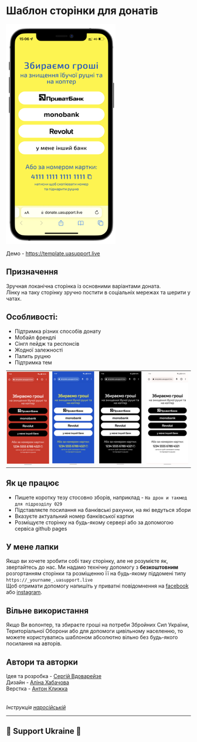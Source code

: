 # Шаблон сторінки для донатів

<img src='img/readme/demo.png' height=600>

Демо - https://template.uasupport.live

## Призначення
Зручная локанічна сторінка із основними варіантами доната.\
Лінку на таку сторінку зручно постити в соціальніх мережах та шерити у чатах.

## Особливості:
- Підтримка різних способів донату
- Мобайл френдлі
- Сінгл пейдж та респонсів
- Жодної залежності
- Палить руцню
- Підтримка тем

<table>
    <tr>
        <td style='border: 0; padding: 2px;'><img src='img/readme/themes/red.png' style='height: auto; max-height: 300px'></td>
        <td style='border: 0'><img src='img/readme/themes/blue.png' style='height: auto; max-height: 300px'></td>
        <td style='border: 0'><img src='img/readme/themes/dark.png' style='height: auto; max-height: 300px'></td>
        <td style='border: 0'><img src='img/readme/themes/light.png' style='height: auto; max-height: 300px'></td>
    </tr>
</table>

## Як це працює
- Пишете коротку тезу стосовно зборів, наприклад - `На дрон и такмед для підрозділу 029`
- Підставляєте посилання на банківські рахунки, на які ведуться збори
- Вказуєте актуальний номер банківської картки
- Розміщуєте сторінку на будь-якому сервері або за допомогою сервіса github pages

## У мене лапки
Якщо ви хочете зробити собі таку сторінку, але не розумієте як, звертайтесь до нас. Ми надамо технічну допомогу з **безкоштовним** розгортанням сторінки та розміщенню її на будь-якому піддомені типу 
`https://_yourname_.uasupport.live`\
Щоб отримати допомогу напишіть у приватні повідомнення на [facebook](https://www.facebook.com/profile.php?id=100005431693225) або [instagram](https://www.instagram.com/what_if_alina_could_cook/).

## Вільне використання
Якщо Ви волонтер, та збираєте гроші на потреби Збройних Сил України, Територіальної Оборони або для допомоги цивільному населенню, то можете користуватись шаблоном абсолютно вільно без будь-якого посилання на авторів.

## Автори та авторки
Ідея та розробка - [Сергій Вдоварейзе](https://github.com/SergiiVdovareize)\
Дизайн - [Аліна Хабачова](https://alinakhabachova.com)\
Верстка - [Антон Клижка](https://github.com/klyzhka)\
 \
 \
*Інструкція [наросійській](README.orc.md)*

---
## 💛 Support Ukraine 💙


